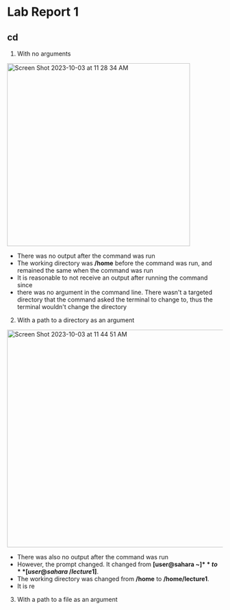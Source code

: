 # Lab Report 1

## cd


1. With no arguments

<img width="427" alt="Screen Shot 2023-10-03 at 11 28 34 AM" src="https://github.com/TimothyLam727/cse15l-lab-reports/assets/146874935/dd030cd3-f6fb-49e3-96cf-23ce929920d9">

   * There was no output after the command was run
   * The working directory was **/home** before the command was run, and remained the same when the command was run
   * It is reasonable to not receive an output after running the command since 
   * there was no argument in the command line. There wasn't a 
     targeted directory that the command asked the terminal to change to, thus the terminal wouldn't change the directory


2. With a path to a directory as an argument

<img width="508" alt="Screen Shot 2023-10-03 at 11 44 51 AM" src="https://github.com/TimothyLam727/cse15l-lab-reports/assets/146874935/a5fc464e-e88d-4a1e-8de0-777b145682cb">

   * There was also no output after the command was run
   * However, the prompt changed. It changed from **[user@sahara ~]$** to **[user@sahara ~/lecture1]$**.
   * The working directory was changed from **/home** to **/home/lecture1**.
   * It is re


3. With a path to a file as an argument
